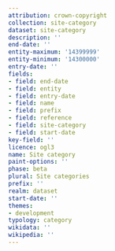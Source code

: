 ```yaml
---
attribution: crown-copyright
collection: site-category
dataset: site-category
description: ''
end-date: ''
entity-maximum: '14399999'
entity-minimum: '14300000'
entry-date: ''
fields:
- field: end-date
- field: entity
- field: entry-date
- field: name
- field: prefix
- field: reference
- field: site-category
- field: start-date
key-field: ''
licence: ogl3
name: Site category
paint-options: ''
phase: beta
plural: Site categories
prefix: ''
realm: dataset
start-date: ''
themes:
- development
typology: category
wikidata: ''
wikipedia: ''
---
```

